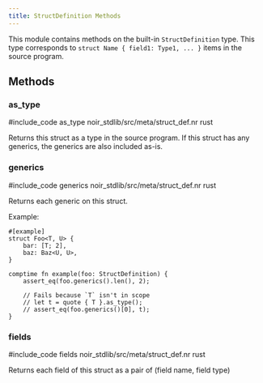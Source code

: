 ```yaml
---
title: StructDefinition Methods
---
```


This module contains methods on the built-in `StructDefinition` type.
This type corresponds to `struct Name { field1: Type1, ... }` items in the source program.

## Methods

### as_type

#include_code as_type noir_stdlib/src/meta/struct_def.nr rust

Returns this struct as a type in the source program. If this struct has
any generics, the generics are also included as-is.

### generics

#include_code generics noir_stdlib/src/meta/struct_def.nr rust

Returns each generic on this struct.

Example:

```
#[example]
struct Foo<T, U> {
    bar: [T; 2],
    baz: Baz<U, U>,
}

comptime fn example(foo: StructDefinition) {
    assert_eq(foo.generics().len(), 2);

    // Fails because `T` isn't in scope
    // let t = quote { T }.as_type();
    // assert_eq(foo.generics()[0], t);
}
```

### fields

#include_code fields noir_stdlib/src/meta/struct_def.nr rust

Returns each field of this struct as a pair of (field name, field type)
